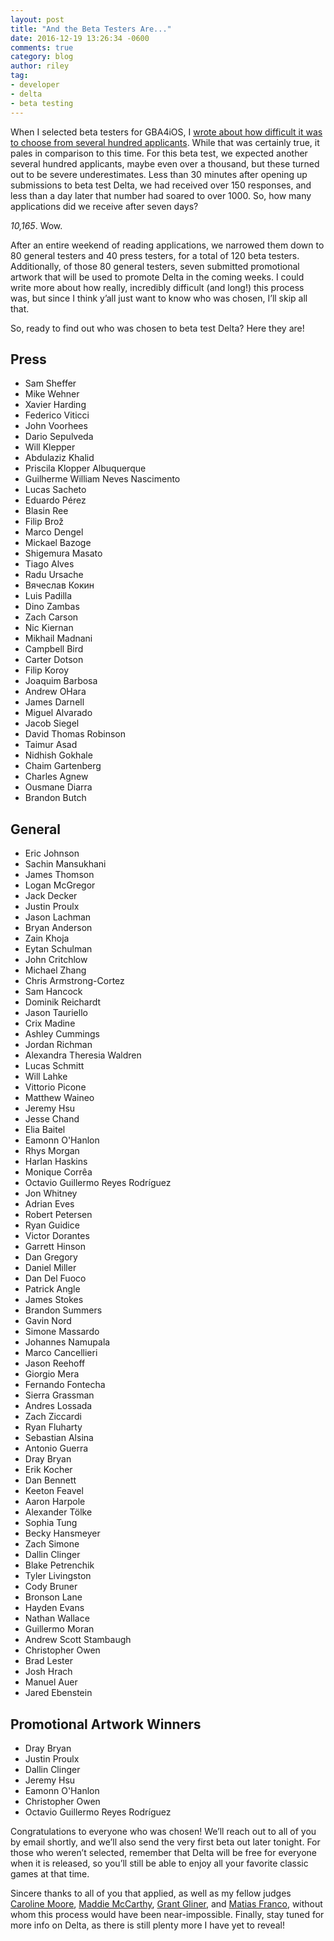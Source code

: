 ```yaml
---
layout: post
title: "And the Beta Testers Are..."
date: 2016-12-19 13:26:34 -0600
comments: true
category: blog
author: riley
tag:
- developer
- delta
- beta testing
---
```


When I selected beta testers for GBA4iOS, I [wrote about how difficult it was to choose from several hundred applicants](http://rileytestut.com/blog/2013/09/08/the-results-are-in/). While that was certainly true, it pales in comparison to this time. For this beta test, we expected another several hundred applicants, maybe even over a thousand, but these turned out to be severe underestimates. Less than 30 minutes after opening up submissions to beta test Delta, we had received over 150 responses, and less than a day later that number had soared to over 1000. So, how many applications did we receive after seven days?

*10,165*. Wow.

After an entire weekend of reading applications, we narrowed them down to 80 general testers and 40 press testers, for a total of 120 beta testers. Additionally, of those 80 general testers, seven submitted promotional artwork that will be used to promote Delta in the coming weeks. I could write more about how really, incredibly difficult (and long!) this process was, but since I think y’all just want to know who was chosen, I’ll skip all that.

So, ready to find out who was chosen to beta test Delta? Here they are!

<!-- more -->

## Press
- Sam Sheffer  
- Mike Wehner  
- Xavier Harding  
- Federico Viticci  
- John Voorhees  
- Dario Sepulveda  
- Will Klepper  
- Abdulaziz Khalid  
- Priscila Klopper Albuquerque  
- Guilherme William Neves Nascimento  
- Lucas Sacheto  
- Eduardo Pérez  
- Blasin Ree  
- Filip Brož  
- Marco Dengel  
- Mickael Bazoge  
- Shigemura Masato  
- Tiago Alves  
- Radu Ursache  
- Вячеслав Кокин  
- Luis Padilla  
- Dino Zambas  
- Zach Carson  
- Nic Kiernan  
- Mikhail Madnani  
- Campbell Bird  
- Carter Dotson  
- Filip Koroy  
- Joaquim Barbosa  
- Andrew OHara  
- James Darnell  
- Miguel Alvarado  
- Jacob Siegel  
- David Thomas Robinson  
- Taimur Asad  
- Nidhish Gokhale  
- Chaim Gartenberg  
- Charles Agnew  
- Ousmane Diarra  
- Brandon Butch  

## General
- Eric Johnson  
- Sachin Mansukhani  
- James Thomson  
- Logan McGregor  
- Jack Decker  
- Justin Proulx  
- Jason Lachman  
- Bryan Anderson  
- Zain Khoja  
- Eytan Schulman  
- John Critchlow  
- Michael Zhang  
- Chris Armstrong-Cortez  
- Sam Hancock  
- Dominik Reichardt  
- Jason Tauriello  
- Crix Madine  
- Ashley Cummings  
- Jordan Richman  
- Alexandra Theresia Waldren  
- Lucas Schmitt  
- Will Lahke  
- Vittorio Picone  
- Matthew Waineo  
- Jeremy Hsu  
- Jesse Chand  
- Elia Baitel  
- Eamonn O'Hanlon  
- Rhys Morgan  
- Harlan Haskins  
- Monique Corrêa  
- Octavio Guillermo Reyes Rodríguez  
- Jon Whitney  
- Adrian Eves  
- Robert Petersen  
- Ryan Guidice   
- Victor Dorantes  
- Garrett Hinson  
- Dan Gregory  
- Daniel Miller  
- Dan Del Fuoco  
- Patrick Angle  
- James Stokes  
- Brandon Summers  
- Gavin  Nord  
- Simone Massardo  
- Johannes Namupala  
- Marco Cancellieri  
- Jason Reehoff  
- Giorgio Mera  
- Fernando Fontecha  
- Sierra Grassman  
- Andres Lossada  
- Zach Ziccardi  
- Ryan Fluharty  
- Sebastian Alsina  
- Antonio Guerra  
- Dray Bryan  
- Erik Kocher  
- Dan Bennett  
- Keeton Feavel  
- Aaron Harpole  
- Alexander Tölke  
- Sophia Tung  
- Becky Hansmeyer  
- Zach Simone  
- Dallin Clinger  
- Blake Petrenchik  
- Tyler Livingston  
- Cody Bruner  
- Bronson Lane  
- Hayden Evans  
- Nathan Wallace  
- Guillermo Moran  
- Andrew Scott Stambaugh  
- Christopher Owen  
- Brad Lester  
- Josh Hrach   
- Manuel Auer
- Jared Ebenstein

## Promotional Artwork Winners
- Dray Bryan  
- Justin Proulx  
- Dallin Clinger  
- Jeremy Hsu  
- Eamonn O'Hanlon  
- Christopher Owen  
- Octavio Guillermo Reyes Rodríguez

Congratulations to everyone who was chosen! We’ll reach out to all of you by email shortly, and we’ll also send the very first beta out later tonight. For those who weren’t selected, remember that Delta will be free for everyone when it is released, so you’ll still be able to enjoy all your favorite classic games at that time.

Sincere thanks to all of you that applied, as well as my fellow judges [Caroline Moore](https://twitter.com/1carolinemoore), [Maddie McCarthy](https://twitter.com/MaddieMcCarCar), [Grant Gliner](https://twitter.com/GrantGliner), and [Matias Franco](https://twitter.com/matiasafranco), without whom this process would have been near-impossible. Finally, stay tuned for more info on Delta, as there is still plenty more I have yet to reveal!




